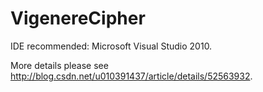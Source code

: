 # VigenereCipher

IDE recommended: Microsoft Visual Studio 2010.

More details please see http://blog.csdn.net/u010391437/article/details/52563932.
